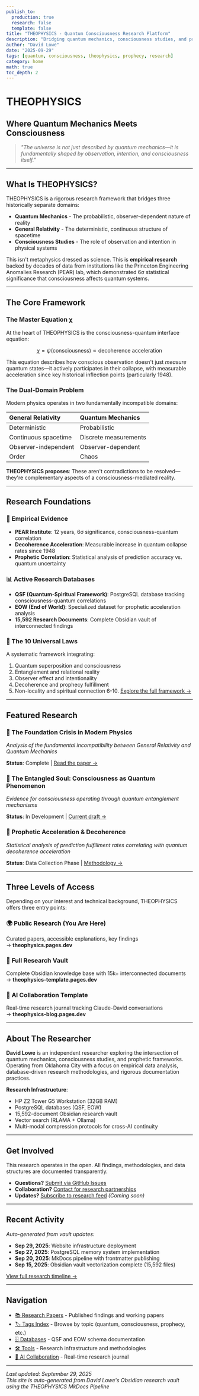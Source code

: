 ```yaml
---
publish_to:
  production: true
  research: false
  template: false
title: "THEOPHYSICS - Quantum Consciousness Research Platform"
description: "Bridging quantum mechanics, consciousness studies, and prophetic acceleration through rigorous scientific inquiry"
author: "David Lowe"
date: "2025-09-29"
tags: [quantum, consciousness, theophysics, prophecy, research]
category: home
math: true
toc_depth: 2
---
```


# THEOPHYSICS
## Where Quantum Mechanics Meets Consciousness

> *"The universe is not just described by quantum mechanics—it is fundamentally shaped by observation, intention, and consciousness itself."*

---

## What Is THEOPHYSICS?

THEOPHYSICS is a rigorous research framework that bridges three historically separate domains:

- **Quantum Mechanics** - The probabilistic, observer-dependent nature of reality
- **General Relativity** - The deterministic, continuous structure of spacetime  
- **Consciousness Studies** - The role of observation and intention in physical systems

This isn't metaphysics dressed as science. This is **empirical research** backed by decades of data from institutions like the Princeton Engineering Anomalies Research (PEAR) lab, which demonstrated 6σ statistical significance that consciousness affects quantum systems.

---

## The Core Framework

### The Master Equation χ

At the heart of THEOPHYSICS is the consciousness-quantum interface equation:

$$
χ = ψ(\text{consciousness}) ∝ \text{decoherence acceleration}
$$

This equation describes how conscious observation doesn't just *measure* quantum states—it actively participates in their collapse, with measurable acceleration since key historical inflection points (particularly 1948).

### The Dual-Domain Problem

Modern physics operates in two fundamentally incompatible domains:

| **General Relativity** | **Quantum Mechanics** |
|:----------------------|:---------------------|
| Deterministic         | Probabilistic        |
| Continuous spacetime  | Discrete measurements|
| Observer-independent  | Observer-dependent   |
| Order                 | Chaos                |

**THEOPHYSICS proposes**: These aren't contradictions to be resolved—they're complementary aspects of a consciousness-mediated reality.

---

## Research Foundations

### 🔬 Empirical Evidence
- **PEAR Institute**: 12 years, 6σ significance, consciousness-quantum correlation
- **Decoherence Acceleration**: Measurable increase in quantum collapse rates since 1948
- **Prophetic Correlation**: Statistical analysis of prediction accuracy vs. quantum uncertainty

### 📊 Active Research Databases
- **QSF (Quantum-Spiritual Framework)**: PostgreSQL database tracking consciousness-quantum correlations
- **EOW (End of World)**: Specialized dataset for prophetic acceleration analysis
- **15,592 Research Documents**: Complete Obsidian vault of interconnected findings

### 🧮 The 10 Universal Laws
A systematic framework integrating:
1. Quantum superposition and consciousness
2. Entanglement and relational reality
3. Observer effect and intentionality
4. Decoherence and prophecy fulfillment
5. Non-locality and spiritual connection
6-10. [Explore the full framework →](/research/10-universal-laws/)

---

## Featured Research

### 📄 The Foundation Crisis in Modern Physics
*Analysis of the fundamental incompatibility between General Relativity and Quantum Mechanics*

**Status**: Complete | [Read the paper →](/research/foundation-crisis/)

### 📄 The Entangled Soul: Consciousness as Quantum Phenomenon
*Evidence for consciousness operating through quantum entanglement mechanisms*

**Status**: In Development | [Current draft →](/research/entangled-soul/)

### 📄 Prophetic Acceleration & Decoherence
*Statistical analysis of prediction fulfillment rates correlating with quantum decoherence acceleration*

**Status**: Data Collection Phase | [Methodology →](/research/prophetic-acceleration/)

---

## Three Levels of Access

Depending on your interest and technical background, THEOPHYSICS offers three entry points:

### 🌍 **Public Research** (You Are Here)
Curated papers, accessible explanations, key findings  
→ **theophysics.pages.dev**

### 🔬 **Full Research Vault** 
Complete Obsidian knowledge base with 15k+ interconnected documents  
→ **theophysics-template.pages.dev**

### 🤖 **AI Collaboration Template**
Real-time research journal tracking Claude-David conversations  
→ **theophysics-blog.pages.dev**

---

## About The Researcher

**David Lowe** is an independent researcher exploring the intersection of quantum mechanics, consciousness studies, and prophetic frameworks. Operating from Oklahoma City with a focus on empirical data analysis, database-driven research methodologies, and rigorous documentation practices.

**Research Infrastructure**:
- HP Z2 Tower G5 Workstation (32GB RAM)
- PostgreSQL databases (QSF, EOW)
- 15,592-document Obsidian research vault
- Vector search (RLAMA + Ollama)
- Multi-modal compression protocols for cross-AI continuity

---

## Get Involved

This research operates in the open. All findings, methodologies, and data structures are documented transparently.

- **Questions?** [Submit via GitHub Issues](https://github.com/YellowKidokc/MK-Docs-Obsidian-/issues)
- **Collaboration?** [Contact for research partnerships](#)
- **Updates?** [Subscribe to research feed](#) *(Coming soon)*

---

## Recent Activity

*Auto-generated from vault updates:*

- **Sep 29, 2025**: Website infrastructure deployment
- **Sep 27, 2025**: PostgreSQL memory system implementation
- **Sep 20, 2025**: MkDocs pipeline with frontmatter publishing
- **Sep 15, 2025**: Obsidian vault vectorization complete (15,592 files)

[View full research timeline →](/timeline/)

---

## Navigation

- [📚 Research Papers](/research/) - Published findings and working papers
- [🏷️ Tags Index](/tags/) - Browse by topic (quantum, consciousness, prophecy, etc.)
- [🗄️ Databases](/data/) - QSF and EOW schema documentation  
- [🛠️ Tools](/tools/) - Research infrastructure and methodologies
- [💬 AI Collaboration](/ai-collab/) - Real-time research journal

---

*Last updated: September 29, 2025*  
*This site is auto-generated from David Lowe's Obsidian research vault using the THEOPHYSICS MkDocs Pipeline*
